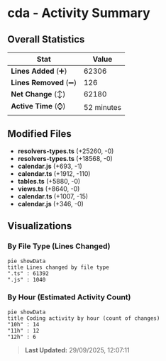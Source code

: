 # cda - Activity Summary 

## Overall Statistics

| Stat                   | Value                                                             |
| ---------------------- | ----------------------------------------------------------------- |
| **Lines Added** (➕)   | 62306                                          |
| **Lines Removed** (➖) | 126                                        |
| **Net Change** (↕)    | 62180                |
| **Active Time** (⌚)   | 52 minutes |


## Modified Files
- **resolvers-types.ts** (+25260, -0)
- **resolvers-types.ts** (+18568, -0)
- **calendar.js** (+693, -1)
- **calendar.ts** (+1912, -110)
- **tables.ts** (+5880, -0)
- **views.ts** (+8640, -0)
- **calendar.ts** (+1007, -15)
- **calendar.js** (+346, -0)

## Visualizations

### By File Type (Lines Changed)

```mermaid
pie showData
title Lines changed by file type
".ts" : 61392
".js" : 1040
```

### By Hour (Estimated Activity Count)

```mermaid
pie showData
title Coding activity by hour (count of changes)
"10h" : 14
"11h" : 12
"12h" : 6
```


> **Last Updated:** 29/09/2025, 12:07:11